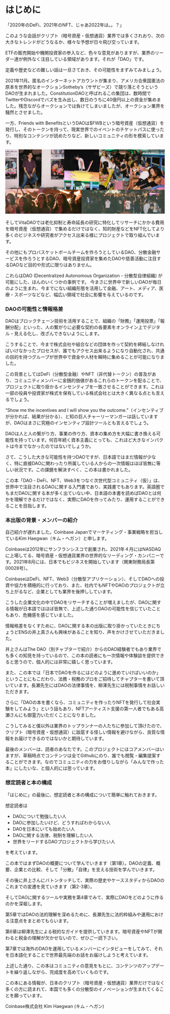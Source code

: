 # はじめに

「2020年のDeFi、2021年のNFT、じゃあ2022年は。。？」

このような会話がクリプト（暗号資産・仮想通貨）業界では多くされおり、次の大きなトレンドがどうなるか、様々な予想が日々飛び交っています。

ETFの販売開始や機関投資家の参入など、色々な意見がありますが、業界のリーダー達が例外なく注目している領域があります。それが「DAO」です。

定義や歴史などの難しい話は一旦さておき、その可能性をまずみてみましょう。

2021年11月。匿名のインターネットアカウントが集まり、アメリカ合衆国憲法の原本を世界的なオークションSotheby’s（サザビーズ）で競り落とそうというDAOが生まれました。ConstitutionDAOと呼ばれるこの集団は、数時間でTwitterやDiscordでバズを生み出し、数日のうちに40億円以上の資金が集めました。残念ながらオークションでは負けてしまいましたが、オークション業界を騒然とさせました。

一方、Friends with BenefitsというDAOは$FWBという暗号資産（仮想通貨）を発行し、そのトークンを持って、現実世界でのイベントのチケットパスに使ったり、特別なコンテンツが読めたりなど、新しいコミュニティの形を模索しています。

![](./assets/000-fwb.jpeg)

そしてVitaDAOでは老化抑制と寿命延長の研究に特化してリサーチにかかる費用を暗号資産（仮想通貨）で集めるだけではなく、知的財産などをNFT化してより多くのビジネスや研究者がアクセス出来る様にプロジェクトで取り組んでいます。

その他にもプロバスケットボールチームを作ろうとしているDAO、分散金融サービスを作ろうとするDAO、暗号資産投資家を集めたDAOや慈善活動に注目するDAOなど目的や形式に限りはありません。

これらはDAO (Decentralized Autonomous Organization - 分散型自律組織) が可能にした、ほんのいくつかの事例です。 今まさに世界中で新しいDAOが毎日のように生まれ、今までにない組織形態を活用して金融、アート、メディア、医療・スポーツなどなど、幅広い領域で社会に影響を与えているのです。

### DAOの可能性と情報格差

DAOはブロックチェーン技術を活用することで、組織の「財務」「運用投票」「報酬分配」といった、人の繋がりに必要な契約の各要素をオンライン上でデジタル・見える化し、改ざんできないようにします。

こうすることで、今まで株式会社や組合などの団体を作って契約を締結しなければいけなかったプロセスが、誰でもアクセス出来るようになり自動化され、共通の目的を持つグループが世界中で資金や人材を瞬時に集めることが可能になりました。

この背景としてはDeFi（分散型金融）やNFT（非代替トークン）の普及があり、コミュニティメンバーに金銭的価値があるこれらのトークンを配ることで、プロジェクトに取り掛かるインセンティブを一致させることができます。これは一部の役員や投資家が株式を保有している株式会社とは大きく異なる点とも言えるでしょう。

“Show me the incentives and I will show you the outcome.”（インセンティブが分かれば、結果が分かる）、と知の巨人チャーリーマンガーは話していますが、DAOはまさに究極のインセンティブ設計ツールとも言えるでしょう。

DAOは人と人の繋がり方、事業の作り方、資本の集め方を大幅に書き換える可能性を持っています。何百年続く資本主義にとっても、これほど大きなインパクトは今までなかったのではないでしょうか。

さて、こうした大きな可能性を持つDAOですが、日本語ではまだ情報が少なく、特に直接DAOに関わったり所属している人からの一次情報はほぼ皆無に等しい状況です。この課題を解決すべく、この本は書かれました。

この本「DAO - DeFi、NFT、Web3をつなぐ次世代型コミュニティ（仮）」は、世界中で注目されるDAOに関する入門書であり、実践書でもあります。英語圏でもまだDAOに関する本が多く出ていない中、日本語の本書を読めばDAOとは何かを理解できるだけではなく、実際にDAOを作ってみたり、運用することができることを目指します。

### 本出版の背景・メンバーの紹介

自己紹介が遅れました。Coinbase Japanでマーケティング・事業戦略を担当しているKim Haegwan（キム・ヘガン）と申します。

Coinbaseは2012年にサンフランシスコで創業され、2021年４月にはNASDAQに上場してる、暗号資産・仮想通貨業界の世界的なリーディング・カンパニーです。2021年8月には、日本でもビジネスを開始しています（関東財務局長第00028号）。

CoinbaseはDeFi、NFT、Web3（分散型アプリケーション）、そしてDAOへの投資や協力を積極的に行っており、また、社内でもNFTやDAOのプロジェクトが立ち上がるなど、企業としても業界を後押ししています。

こうした企業文化の中でDAOをリサーチすることが増えましたが、DAOに関する情報が日本語ではほぼ皆無で、上述した通りDAOの可能性を信じていたこともあり、危機感を感じていました。

情報格差をなくすために、DAOに関する本の出版に取り掛かっていたときにちょうどENSの井上真さんも興味があることを知り、声をかけさせていただきました。

井上さんはThe DAO（別チャプターで紹介）からのDAO経験者でもあり業界でも多くの知見を持っているので、この本の読者にも一次情報や体験談を提供できると思うので、個人的には非常に嬉しく思っています。

また、この本では「日本でDAOを作るにはどのように進めていけばいいのか」ということにもこだわり、法務・税務のプロをご招待してチャプターを書いて頂いています。長瀬先生にはDAOの法律事情を、柳澤先生には税制事情をお話しいただきます。

さらに「DAOの本を書くなら、コミュニティを作ったりNFTを発行して社会実験をしてみよう」という話もあり、NFTアーティスト支援の第一人者でもある高瀬さんにも御霊力いただくことになりました。

こうしてみると僕以外は業界のトップランナーの人たちに参加して頂けたので、クリプト（暗号資産・仮想通貨）に跋扈する怪しい情報を避けながら、良質な情報をお届けできるのではないかと期待しています。

最後のメンバーは、読者のあなたです。このプロジェクトにはコアメンバーはいますが、草稿時点でコンテンツは全てGithubにのり、誰でも閲覧・編集提案することができます。なのでコミュニティの力をお借りしながら「みんなで作った本」にしたいな、と個人的には思っています。

### 想定読者と本の構成

「はじめに」の最後に、想定読者と本の構成について簡単に触れておきます。

想定読者は
- DAOについて勉強したい人
- DAOに参加したいけど、どうすればわからない人
- DAOを日本にいても始めたい人
- DAOに関する法律、税制を理解したい人
- 世界をリードするDAOプロジェクトから学びたい人

を考えています。

この本ではまずDAOの概要について学んでいきます（第1章）。DAOの定義、概要、企業との比較、そして「分散」「自律」を支える技術を学んでいきます。

その後に井上さんにバトンタッチして、実際の歴史やケーススタディからDAOのこれまでの変遷を見ていきます（第2-3章）。

そしてDAOに関するツールや実務を第4章でみて、実際にDAOをどのように作るのかを深堀します。

第5章ではDAOの法的理解を深めるために、長瀬先生に法的枠組みや運用における注意点をまとめてもらいます。

第6章は柳澤先生による税的なガイドを提供していきます。暗号資産やNFTが関わると税金の理解が欠かせないので、ぜひご一読下さい。

第7章では海外のDAOを運用しているメンバーにインタビューをしてみて、それを日本語化することで世界最先端のお話をお届けしようと考えています。

上述した通り、この本はコミュニティの意見をもとに、コンテンツのアップデートを繰り返しながら、完成度を高めていくものです。

この本にある情報が、日本のクリプト（暗号資産・仮想通貨）業界だけではなく多くの方に読まれて、本国でも多くの分散型のイノベーションが生まれてくることを願っています。

Coinbase株式会社
Kim Haegwan (キム・ヘガン)